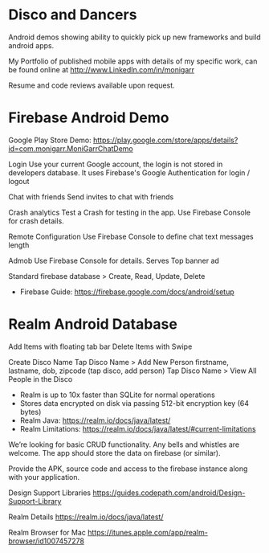 # Disco and Dancers

Android demos showing ability to quickly pick up new frameworks and build android apps.

My Portfolio of published mobile apps with details of my specific work, can be found online at http://www.LinkedIn.com/in/monigarr

Resume and code reviews available upon request.

# Firebase Android Demo #

Google Play Store Demo: 
https://play.google.com/store/apps/details?id=com.monigarr.MoniGarrChatDemo 

Login
Use your current Google account, the login is not stored in developers database. It uses Firebase's Google Authentication for login / logout

Chat with friends
Send invites to chat with friends

Crash analytics
Test a Crash for testing in the app.
Use Firebase Console for crash details.

Remote Configuration 
Use Firebase Console to define chat text messages length

Admob
Use Firebase Console for details.
Serves Top banner ad

Standard firebase database > Create, Read, Update, Delete


* Firebase Guide: https://firebase.google.com/docs/android/setup

 
# Realm Android Database #

Add Items with floating tab bar
Delete Items with Swipe

Create Disco Name
Tap Disco Name > Add New Person firstname, lastname, dob, zipcode (tap disco, add person)
Tap Disco Name > View All People in the Disco

* Realm is up to 10x faster than SQLite for normal operations
* Stores data encrypted on disk via passing 512-bit encryption key (64 bytes)
* Realm Java: https://realm.io/docs/java/latest/
* Realm Limitations: https://realm.io/docs/java/latest/#current-limitations



We’re looking for basic CRUD functionality. Any bells and whistles are welcome. The app should store the data on firebase (or similar). 

Provide the APK, source code and access to the firebase instance along with your application.

Design Support Libraries
https://guides.codepath.com/android/Design-Support-Library

Realm Details
https://realm.io/docs/java/latest/

Realm Browser for Mac
https://itunes.apple.com/app/realm-browser/id1007457278

